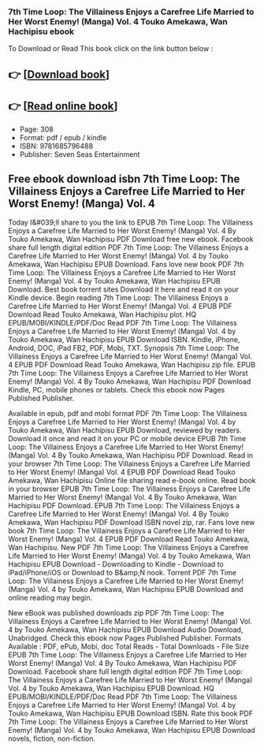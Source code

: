 ### 7th Time Loop: The Villainess Enjoys a Carefree Life Married to Her Worst Enemy! (Manga) Vol. 4 Touko Amekawa, Wan Hachipisu ebook

To Download or Read This book click on the link button below :

## 👉  [**[Download book](http://get-pdfs.com/download.php?group=book&from=github.com&id=677392&lnk=1066 "Download book")**]

## 👉  [**[Read online book](http://get-pdfs.com/download.php?group=book&from=github.com&id=677392&lnk=1066 "Read online book")**]


* Page: 308
* Format: pdf / epub / kindle
* ISBN: 9781685796488
* Publisher: Seven Seas Entertainment



## Free ebook download isbn 7th Time Loop: The Villainess Enjoys a Carefree Life Married to Her Worst Enemy! (Manga) Vol. 4


Today I&amp;#039;ll share to you the link to EPUB 7th Time Loop: The Villainess Enjoys a Carefree Life Married to Her Worst Enemy! (Manga) Vol. 4 By Touko Amekawa, Wan Hachipisu PDF Download free new ebook. Facebook share full length digital edition PDF 7th Time Loop: The Villainess Enjoys a Carefree Life Married to Her Worst Enemy! (Manga) Vol. 4 by Touko Amekawa, Wan Hachipisu EPUB Download. Fans love new book PDF 7th Time Loop: The Villainess Enjoys a Carefree Life Married to Her Worst Enemy! (Manga) Vol. 4 by Touko Amekawa, Wan Hachipisu EPUB Download. Best book torrent sites Download it here and read it on your Kindle device. Begin reading 7th Time Loop: The Villainess Enjoys a Carefree Life Married to Her Worst Enemy! (Manga) Vol. 4 EPUB PDF Download Read Touko Amekawa, Wan Hachipisu plot. HQ EPUB/MOBI/KINDLE/PDF/Doc Read PDF 7th Time Loop: The Villainess Enjoys a Carefree Life Married to Her Worst Enemy! (Manga) Vol. 4 by Touko Amekawa, Wan Hachipisu EPUB Download ISBN. Kindle, iPhone, Android, DOC, iPad FB2, PDF, Mobi, TXT. Synopsis 7th Time Loop: The Villainess Enjoys a Carefree Life Married to Her Worst Enemy! (Manga) Vol. 4 EPUB PDF Download Read Touko Amekawa, Wan Hachipisu zip file. EPUB 7th Time Loop: The Villainess Enjoys a Carefree Life Married to Her Worst Enemy! (Manga) Vol. 4 By Touko Amekawa, Wan Hachipisu PDF Download Kindle, PC, mobile phones or tablets. Check this ebook now Pages Published Publisher.

Available in epub, pdf and mobi format PDF 7th Time Loop: The Villainess Enjoys a Carefree Life Married to Her Worst Enemy! (Manga) Vol. 4 by Touko Amekawa, Wan Hachipisu EPUB Download, reviewed by readers. Download it once and read it on your PC or mobile device EPUB 7th Time Loop: The Villainess Enjoys a Carefree Life Married to Her Worst Enemy! (Manga) Vol. 4 By Touko Amekawa, Wan Hachipisu PDF Download. Read in your browser 7th Time Loop: The Villainess Enjoys a Carefree Life Married to Her Worst Enemy! (Manga) Vol. 4 EPUB PDF Download Read Touko Amekawa, Wan Hachipisu Online file sharing read e-book online. Read book in your browser EPUB 7th Time Loop: The Villainess Enjoys a Carefree Life Married to Her Worst Enemy! (Manga) Vol. 4 By Touko Amekawa, Wan Hachipisu PDF Download. EPUB 7th Time Loop: The Villainess Enjoys a Carefree Life Married to Her Worst Enemy! (Manga) Vol. 4 By Touko Amekawa, Wan Hachipisu PDF Download ISBN novel zip, rar. Fans love new book 7th Time Loop: The Villainess Enjoys a Carefree Life Married to Her Worst Enemy! (Manga) Vol. 4 EPUB PDF Download Read Touko Amekawa, Wan Hachipisu. New PDF 7th Time Loop: The Villainess Enjoys a Carefree Life Married to Her Worst Enemy! (Manga) Vol. 4 by Touko Amekawa, Wan Hachipisu EPUB Download - Downloading to Kindle - Download to iPad/iPhone/iOS or Download to B&amp;amp;N nook. Torrent PDF 7th Time Loop: The Villainess Enjoys a Carefree Life Married to Her Worst Enemy! (Manga) Vol. 4 by Touko Amekawa, Wan Hachipisu EPUB Download and online reading may begin.

New eBook was published downloads zip PDF 7th Time Loop: The Villainess Enjoys a Carefree Life Married to Her Worst Enemy! (Manga) Vol. 4 by Touko Amekawa, Wan Hachipisu EPUB Download Audio Download, Unabridged. Check this ebook now Pages Published Publisher. Formats Available : PDF, ePub, Mobi, doc Total Reads - Total Downloads - File Size EPUB 7th Time Loop: The Villainess Enjoys a Carefree Life Married to Her Worst Enemy! (Manga) Vol. 4 By Touko Amekawa, Wan Hachipisu PDF Download. Facebook share full length digital edition PDF 7th Time Loop: The Villainess Enjoys a Carefree Life Married to Her Worst Enemy! (Manga) Vol. 4 by Touko Amekawa, Wan Hachipisu EPUB Download. HQ EPUB/MOBI/KINDLE/PDF/Doc Read PDF 7th Time Loop: The Villainess Enjoys a Carefree Life Married to Her Worst Enemy! (Manga) Vol. 4 by Touko Amekawa, Wan Hachipisu EPUB Download ISBN. Rate this book PDF 7th Time Loop: The Villainess Enjoys a Carefree Life Married to Her Worst Enemy! (Manga) Vol. 4 by Touko Amekawa, Wan Hachipisu EPUB Download novels, fiction, non-fiction.






